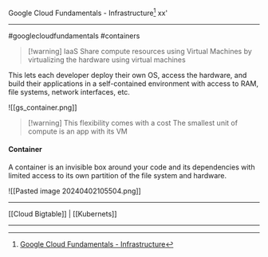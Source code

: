 Google Cloud Fundamentals - Infrastructure[^1] 
xx'
***
#googlecloudfundamentals  #containers


>[!warning] IaaS
>Share compute resources using Virtual Machines by virtualizing the hardware using virtual machines

This lets each developer deploy their own OS, access the hardware, and build their applications in a self-contained environment with access to RAM, file systems, network interfaces, etc.

![[gs_container.png]]

>[!warning] This flexibility comes with a cost
>The smallest unit of compute is an app with its VM


#### Container

A container is an invisible box around your code and its dependencies with limited access to its own partition of the file system and hardware.

![[Pasted image 20240402105504.png]]






***
[[Cloud Bigtable]] | [[Kubernets]]

***
[^1]: [Google Cloud Fundamentals - Infrastructure](https://www.coursera.org/learn/gcp-fundamentals/lecture/Int2o/introduction-to-containers)


